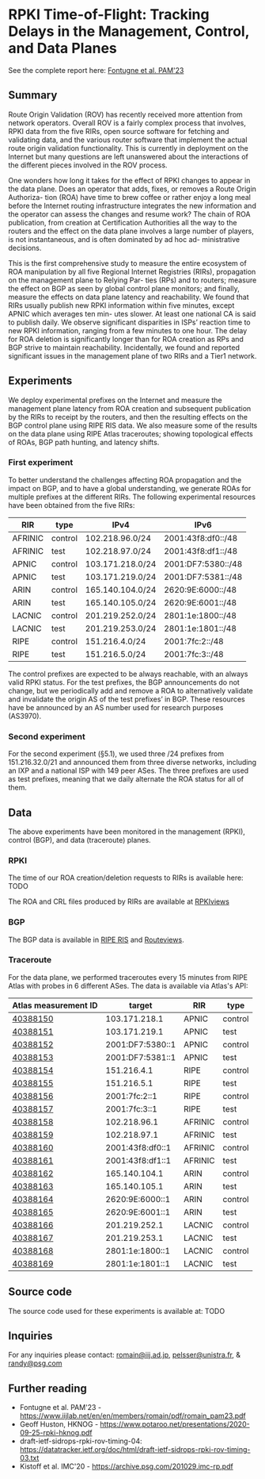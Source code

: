 # RPKI Time-of-Flight: Tracking Delays in the Management, Control, and Data Planes

See the complete report here: [Fontugne et al. PAM'23](https://www.iijlab.net/en/en/members/romain/pdf/romain_pam23.pdf)

## Summary

Route Origin Validation (ROV) has recently received more attention from network
operators. Overall ROV is a fairly complex process that involves, RPKI data from
the five RIRs, open source software for fetching and validating data, and the
various router software that implement the actual route origin validation
functionality.  This is currently in deployment on the Internet but many
questions are left unanswered about the interactions of the different pieces
involved in the ROV process.

One wonders how long it takes for the effect of RPKI changes to appear in the data plane.
Does an operator that adds, fixes, or removes a Route Origin Authoriza-
tion (ROA) have time to brew coffee or rather enjoy a long meal before
the Internet routing infrastructure integrates the new information and
the operator can assess the changes and resume work? The chain of
ROA publication, from creation at Certification Authorities all the way
to the routers and the effect on the data plane involves a large number
of players, is not instantaneous, and is often dominated by ad hoc ad-
ministrative decisions. 

This is the first comprehensive study to measure
the entire ecosystem of ROA manipulation by all five Regional Internet
Registries (RIRs), propagation on the management plane to Relying Par-
ties (RPs) and to routers; measure the effect on BGP as seen by global
control plane monitors; and finally, measure the effects on data plane
latency and reachability. We found that RIRs usually publish new RPKI
information within five minutes, except APNIC which averages ten min-
utes slower. At least one national CA is said to publish daily. We observe
significant disparities in ISPs’ reaction time to new RPKI information,
ranging from a few minutes to one hour. The delay for ROA deletion
is significantly longer than for ROA creation as RPs and BGP strive
to maintain reachability. Incidentally, we found and reported significant
issues in the management plane of two RIRs and a Tier1 network.


## Experiments
We deploy experimental prefixes on the Internet
and measure the management plane latency from ROA creation and subsequent
publication by the RIRs to receipt by the routers, and then the resulting effects
on the BGP control plane using RIPE RIS data. We also measure some of the
results on the data plane using RIPE Atlas traceroutes; showing topological
effects of ROAs, BGP path hunting, and latency shifts.

### First experiment

To better understand the challenges affecting ROA propagation and the impact on BGP, and to have a global understanding, we generate ROAs for multiple prefixes at the different RIRs.
The following experimental resources have been obtained from the five RIRs:

| RIR | type | IPv4 | IPv6 | 
|-----|------|------|------|
| AFRINIC | control | 102.218.96.0/24 | 2001:43f8:df0::/48 |
| AFRINIC | test | 102.218.97.0/24 | 2001:43f8:df1::/48 |
| APNIC | control | 103.171.218.0/24 | 2001:DF7:5380::/48 |
| APNIC | test | 103.171.219.0/24 | 2001:DF7:5381::/48 |
| ARIN | control | 165.140.104.0/24 | 2620:9E:6000::/48 |
| ARIN | test | 165.140.105.0/24 | 2620:9E:6001::/48 |
| LACNIC | control | 201.219.252.0/24 | 2801:1e:1800::/48 |
| LACNIC | test | 201.219.253.0/24 | 2801:1e:1801::/48 |
| RIPE | control | 151.216.4.0/24 | 2001:7fc:2::/48 |
| RIPE | test | 151.216.5.0/24 | 2001:7fc:3::/48 |

The control prefixes are expected to be always reachable, with an always valid RPKI
status. For the test prefixes, the BGP announcements do not change,
but we periodically add and remove a ROA to alternatively validate and invalidate the origin AS of the test prefixes’ in BGP.
These resources have be announced by an AS number used for research purposes (AS3970).

### Second experiment

For the second experiment (§5.1), we used three /24 prefixes from 151.216.32.0/21 and announced them from three diverse
networks, including an IXP and a national ISP with 149 peer ASes. The three
prefixes are used as test prefixes, meaning that we daily alternate the ROA status
for all of them. 

## Data

The above experiments have been monitored in the management (RPKI), control (BGP), and data (traceroute) planes.

### RPKI
The time of our ROA creation/deletion requests to RIRs is available here: TODO

The ROA and CRL files produced by RIRs are available at [RPKIviews](http://www.rpkiviews.org/)

### BGP
The BGP data is available in [RIPE RIS](https://www.ripe.net/analyse/internet-measurements/routing-information-service-ris) and [Routeviews](https://www.routeviews.org/).

### Traceroute
For the data plane, we performed traceroutes every 15 minutes from RIPE Atlas with probes
in 6 different ASes. The data is available via Atlas's API:

| Atlas measurement ID | target | RIR | type |
|----|--------|-----|------|
[40388150](https://atlas.ripe.net/api/v2/measurements/40388150/results/)| 103.171.218.1 | APNIC | control |
[40388151](https://atlas.ripe.net/api/v2/measurements/40388151/results/)| 103.171.219.1 | APNIC | test |
[40388152](https://atlas.ripe.net/api/v2/measurements/40388152/results/)| 2001:DF7:5380::1 | APNIC | control |
[40388153](https://atlas.ripe.net/api/v2/measurements/40388153/results/)| 2001:DF7:5381::1 | APNIC | test |
[40388154](https://atlas.ripe.net/api/v2/measurements/40388154/results/)| 151.216.4.1 | RIPE | control |
[40388155](https://atlas.ripe.net/api/v2/measurements/40388155/results/)| 151.216.5.1 | RIPE | test |
[40388156](https://atlas.ripe.net/api/v2/measurements/40388156/results/)| 2001:7fc:2::1 | RIPE | control |
[40388157](https://atlas.ripe.net/api/v2/measurements/40388157/results/)| 2001:7fc:3::1 | RIPE | test |
[40388158](https://atlas.ripe.net/api/v2/measurements/40388158/results/)| 102.218.96.1 | AFRINIC | control |
[40388159](https://atlas.ripe.net/api/v2/measurements/40388159/results/)| 102.218.97.1 | AFRINIC | test |
[40388160](https://atlas.ripe.net/api/v2/measurements/40388160/results/)| 2001:43f8:df0::1 | AFRINIC | control |
[40388161](https://atlas.ripe.net/api/v2/measurements/40388161/results/)| 2001:43f8:df1::1 | AFRINIC | test |
[40388162](https://atlas.ripe.net/api/v2/measurements/40388162/results/)| 165.140.104.1 | ARIN | control |
[40388163](https://atlas.ripe.net/api/v2/measurements/40388163/results/)| 165.140.105.1 | ARIN | test |
[40388164](https://atlas.ripe.net/api/v2/measurements/40388164/results/)| 2620:9E:6000::1 | ARIN | control |
[40388165](https://atlas.ripe.net/api/v2/measurements/40388165/results/)| 2620:9E:6001::1 | ARIN | test |
[40388166](https://atlas.ripe.net/api/v2/measurements/40388166/results/)| 201.219.252.1 | LACNIC | control |
[40388167](https://atlas.ripe.net/api/v2/measurements/40388167/results/)| 201.219.253.1 | LACNIC | test |
[40388168](https://atlas.ripe.net/api/v2/measurements/40388168/results/)| 2801:1e:1800::1 | LACNIC | control |
[40388169](https://atlas.ripe.net/api/v2/measurements/40388169/results/)| 2801:1e:1801::1 | LACNIC | test |


## Source code
The source code used for these experiments is available at: TODO

## Inquiries
For any inquiries please contact: romain@iij.ad.jp, pelsser@unistra.fr, & randy@psg.com

## Further reading
- Fontugne et al. PAM'23 - https://www.iijlab.net/en/en/members/romain/pdf/romain_pam23.pdf
- Geoff Huston, HKNOG - https://www.potaroo.net/presentations/2020-09-25-rpki-hknog.pdf
- draft-ietf-sidrops-rpki-rov-timing-04: https://datatracker.ietf.org/doc/html/draft-ietf-sidrops-rpki-rov-timing-03.txt
- Kistoff et al. IMC'20 - https://archive.psg.com/201029.imc-rp.pdf

